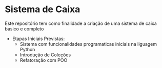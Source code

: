 # Sistema de Caixa

Este  repositório tem como finalidade a criação de uma sistema de caixa basico e completo

* Etapas Iniciais Previstas:
    * Sistema com funcionalidades programaticas iniciais na liguagem Python
    * Introdução de Coleções
    * Refatoração com POO

